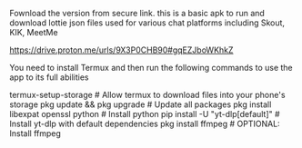Fownload the version from secure link. this is a basic apk to run and download lottie json files used for various chat platforms including Skout, KIK, MeetMe

https://drive.proton.me/urls/9X3P0CHB90#gqEZJboWKhkZ

You need to install Termux and then run the following commands to use the app to its full abilities

termux-setup-storage                 # Allow termux to download files into your phone's storage
pkg update && pkg upgrade            # Update all packages
pkg install libexpat openssl python  # Install python
pip install -U "yt-dlp[default]"     # Install yt-dlp with default dependencies
pkg install ffmpeg                   # OPTIONAL: Install ffmpeg
